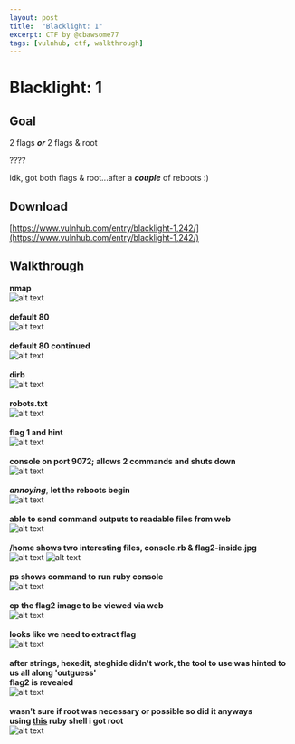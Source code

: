 ```yaml
---
layout: post
title:  "Blacklight: 1"
excerpt: CTF by @cbawsome77
tags: [vulnhub, ctf, walkthrough]
---
```


# Blacklight: 1

## Goal
2 flags ***or*** 2 flags & root

????

idk, got both flags & root...after a ***couple*** of reboots :)

## Download
[https://www.vulnhub.com/entry/blacklight-1,242/](https://www.vulnhub.com/entry/blacklight-1,242/)

## Walkthrough
**nmap**
<br>![alt text](../vulnhub/Blacklight_1/nmap.png)
<br><br>**default 80**
<br>![alt text](../vulnhub/Blacklight_1/default80.png)
<br><br>**default 80 continued**
<br>![alt text](../vulnhub/Blacklight_1/default80_2.png)
<br><br>**dirb**
<br>![alt text](../vulnhub/Blacklight_1/dirb.png)
<br><br>**robots.txt**
<br>![alt text](../vulnhub/Blacklight_1/robots.png)
<br><br>**flag 1 and hint**
<br>![alt text](../vulnhub/Blacklight_1/flag1.png)
<br><br>**console on port 9072; allows 2 commands and shuts down**
<br>![alt text](../vulnhub/Blacklight_1/console9072.png)
<br><br>***annoying***, **let the reboots begin**
<br>![alt text](../vulnhub/Blacklight_1/nmap_closed.png)
<br><br>**able to send command outputs to readable files from web**
<br>![alt text](../vulnhub/Blacklight_1/console_home_ps.png)
<br><br>**/home shows two interesting files, console.rb & flag2-inside.jpg**
<br>![alt text](../vulnhub/Blacklight_1/home_1.png)
![alt text](../vulnhub/Blacklight_1/home_2.png)
<br><br>**ps shows command to run ruby console**
<br>![alt text](../vulnhub/Blacklight_1/ps.png)
<br><br>**cp the flag2 image to be viewed via web**
<br>![alt text](../vulnhub/Blacklight_1/flag2_copy.png)
<br><br>**looks like we need to extract flag**
<br>![alt text](../vulnhub/Blacklight_1/flag2_inside.png)
<br><br>**after strings, hexedit, steghide didn't work, the tool to use was hinted to us all along 'outguess'
<br>flag2 is revealed**
<br>![alt text](../vulnhub/Blacklight_1/flag2.png)
<br><br>**wasn't sure if root was necessary or possible so did it anyways
<br>using [this](https://github.com/secjohn/ruby-shells) ruby shell i got root**
<br>![alt text](../vulnhub/Blacklight_1/reverse.png)

